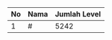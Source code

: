 | No | Nama            | Jumlah Level |
|----|-----------------|--------------|
| 1  | #    |    5242        |
